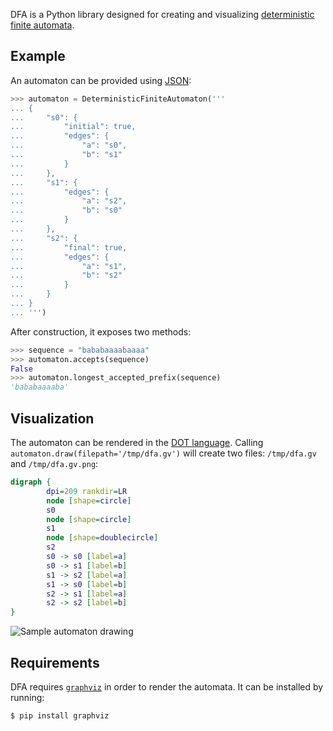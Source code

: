 DFA is a Python library designed for creating and visualizing [deterministic finite automata](https://en.wikipedia.org/wiki/Deterministic_finite_automaton).

## Example

An automaton can be provided using [JSON](https://en.wikipedia.org/wiki/JSON):

```python
>>> automaton = DeterministicFiniteAutomaton('''
... {
...     "s0": {
...         "initial": true,
...         "edges": {
...             "a": "s0",
...             "b": "s1"
...         }
...     },
...     "s1": {
...         "edges": {
...             "a": "s2",
...             "b": "s0"
...         }
...     },
...     "s2": {
...         "final": true,
...         "edges": {
...             "a": "s1",
...             "b": "s2"
...         }
...     }
... }
... ''')
```

After construction, it exposes two methods:

```python
>>> sequence = "bababaaaabaaaa"
>>> automaton.accepts(sequence)
False
>>> automaton.longest_accepted_prefix(sequence)
'bababaaaaba'
```

## Visualization

The automaton can be rendered in the [DOT language](https://en.wikipedia.org/wiki/DOT_(graph_description_language)). Calling `automaton.draw(filepath='/tmp/dfa.gv')` will create two files: `/tmp/dfa.gv` and `/tmp/dfa.gv.png`:

```dot
digraph {
        dpi=209 rankdir=LR
        node [shape=circle]
        s0
        node [shape=circle]
        s1
        node [shape=doublecircle]
        s2
        s0 -> s0 [label=a]
        s0 -> s1 [label=b]
        s1 -> s2 [label=a]
        s1 -> s0 [label=b]
        s2 -> s1 [label=a]
        s2 -> s2 [label=b]
}
```

![Sample automaton drawing](https://i.imgur.com/uQKIEDq.png)

## Requirements

DFA requires [`graphviz`](https://pypi.python.org/pypi/graphviz) in order to render the automata. It can be installed by running:

```sh
$ pip install graphviz
```
